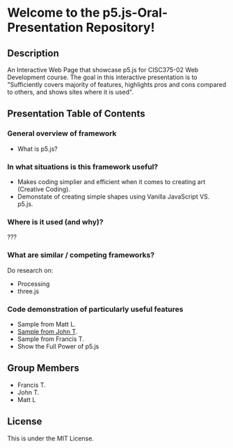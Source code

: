 # Welcome to the p5.js-Oral-Presentation Repository!

## Description
An Interactive Web Page that showcase p5.js for CISC375-02 Web Development course. The goal in this interactive presentation is to "Sufficiently covers majority of features, highlights pros and cons compared to others, and shows sites where it is used".

## Presentation Table of Contents

### General overview of framework
- What is p5.js?
  
### In what situations is this framework useful?
- Makes coding simplier and efficient when it comes to creating art (Creative Coding).
- Demonstate of creating simple shapes using Vanilla JavaScript VS. p5.js.

### Where is it used (and why)?
???

### What are similar / competing frameworks?
Do research on:
- Processing
- three.js
### Code demonstration of particularly useful features
- Sample from Matt L.
- <a href="https://editor.p5js.org/johntran038/sketches/kb-L1C1gM">Sample from John T</a>.
- Sample from Francis T.
- Show the Full Power of p5.js


## Group Members
- Francis T.
- John T.
- Matt L


## License
This is under the MIT License.

